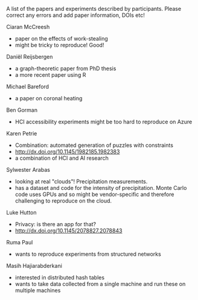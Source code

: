 A list of the papers and experiments described by participants. Please
correct any errors and add paper information, DOIs etc!

Ciaran McCreesh
- paper on the effects of work-stealing
- might be tricky to reproduce! Good!

Daniël Reijsbergen
- a graph-theoretic paper from PhD thesis
- a more recent paper using R

Michael Bareford
- a paper on coronal heating

Ben Gorman
- HCI accessibility experiments might be too hard to reproduce on
  Azure

Karen Petrie
- Combination: automated generation of puzzles with constraints
- http://dx.doi.org/10.1145/1982185.1982383
- a combination of HCI and AI research

Sylwester Arabas
- looking at real "clouds"! Precipitation measurements.
- has a dataset and code for the intensity of precipitation. Monte
  Carlo code uses GPUs and so might be vendor-specific and therefore
  challenging to reproduce on the cloud.

Luke Hutton
- Privacy: is there an app for that?
- http://dx.doi.org/10.1145/2078827.2078843

Ruma Paul
- wants to reproduce experiments from structured networks

Masih Hajiarabderkani
- interested in distributed hash tables
- wants to take data collected from a single machine and run these on
  multiple machines
